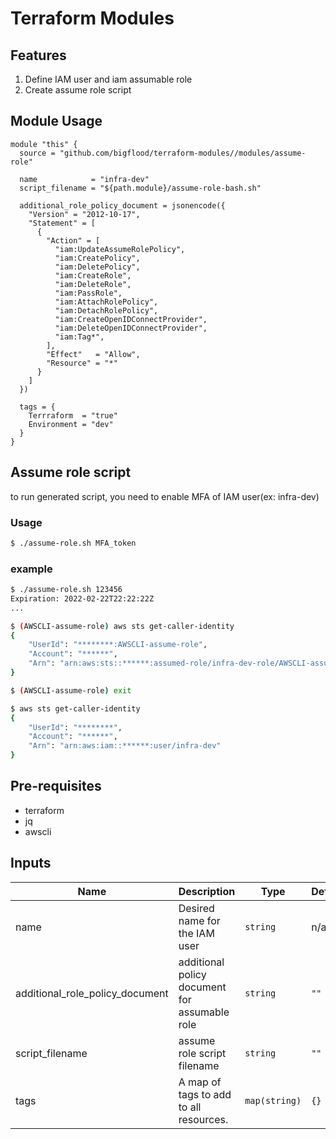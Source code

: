 # Terraform Modules

## Features

1. Define IAM user and iam assumable role
1. Create assume role script

## Module Usage

```hcl
module "this" {
  source = "github.com/bigflood/terraform-modules//modules/assume-role"

  name            = "infra-dev"
  script_filename = "${path.module}/assume-role-bash.sh"

  additional_role_policy_document = jsonencode({
    "Version" = "2012-10-17",
    "Statement" = [
      {
        "Action" = [
          "iam:UpdateAssumeRolePolicy",
          "iam:CreatePolicy",
          "iam:DeletePolicy",
          "iam:CreateRole",
          "iam:DeleteRole",
          "iam:PassRole",
          "iam:AttachRolePolicy",
          "iam:DetachRolePolicy",
          "iam:CreateOpenIDConnectProvider",
          "iam:DeleteOpenIDConnectProvider",
          "iam:Tag*",
        ],
        "Effect"   = "Allow",
        "Resource" = "*"
      }
    ]
  })

  tags = {
    Terrraform  = "true"
    Environment = "dev"
  }
}
```

## Assume role script

to run generated script, you need to enable MFA of IAM user(ex: infra-dev)

### Usage

```bash
$ ./assume-role.sh MFA_token
```

### example

```bash
$ ./assume-role.sh 123456
Expiration: 2022-02-22T22:22:22Z
...

$ (AWSCLI-assume-role) aws sts get-caller-identity
{
    "UserId": "********:AWSCLI-assume-role",
    "Account": "******",
    "Arn": "arn:aws:sts::******:assumed-role/infra-dev-role/AWSCLI-assume-role"
}

$ (AWSCLI-assume-role) exit

$ aws sts get-caller-identity
{
    "UserId": "********",
    "Account": "******",
    "Arn": "arn:aws:iam::******:user/infra-dev"
}
```

## Pre-requisites

- terraform
- jq
- awscli

## Inputs

| Name | Description | Type | Default | Required |
|------|-------------|------|---------|:--------:|
| name | Desired name for the IAM user | `string` | n/a | yes |
| additional_role_policy_document | additional policy document for assumable role | `string` | `""` | no |
| script_filename | assume role script filename | `string` | `""` | no |
| tags | A map of tags to add to all resources. | `map(string)` | `{}` | no |
